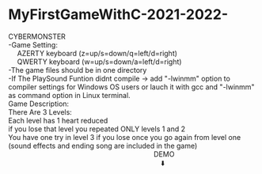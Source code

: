 # MyFirstGameWithC-2021-2022-
CYBERMONSTER<br/>
-Game Setting:<br/>
&emsp; AZERTY keyboard (z=up/s=down/q=left/d=right)<br/>
&emsp; QWERTY keyboard (w=up/s=down/a=left/d=right)<br/>
-The game files should be in one directory<br/>
-If The PlaySound Funtion didnt compile -> add "-lwinmm" option to compiler settings for Windows OS users  or lauch it with gcc and  "-lwinmm" as command option in Linux terminal.<br/>
Game Description:<br/>
There Are 3 Levels:<br/>
Each level has 1 heart reduced<br/>
if you lose that level you repeated ONLY levels 1 and 2<br/>
You have one try in level 3 if you lose once you go again from level one<br/>
(sound effects and ending song are included in the game)<br/>
&emsp;&emsp;&emsp;&emsp;&emsp;&emsp;&emsp;&emsp;&emsp;&emsp;&emsp;&emsp;&emsp;&emsp;&emsp;&emsp;&emsp;&emsp;&emsp;&emsp;&emsp;DEMO
&emsp;&emsp;&emsp;&emsp;&emsp;&emsp;&emsp;&emsp;&emsp;&emsp;&emsp;&emsp;&emsp;&emsp;&emsp;&emsp;&emsp;&emsp;&emsp;&emsp;&emsp;&emsp;⬇️
